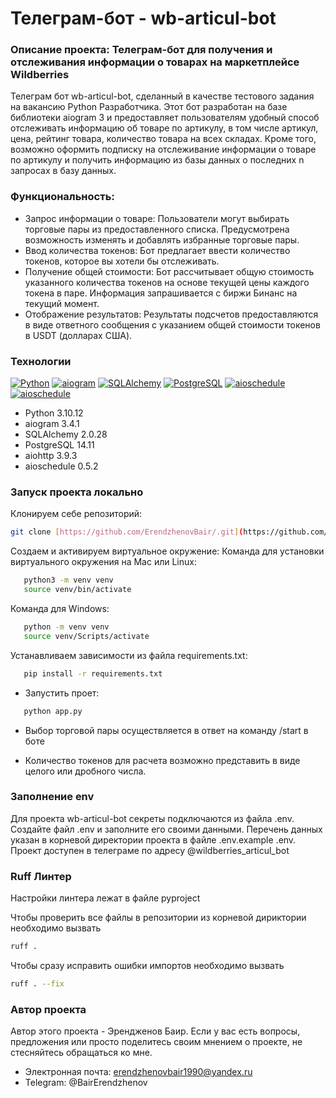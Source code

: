 # Телеграм-бот - wb-articul-bot

### Описание проекта: Телеграм-бот для получения и отслеживания информации о товарах на маркетплейсе Wildberries 

Телеграм бот wb-articul-bot, сделанный в качестве тестового задания на вакансию Python Разработчика. Этот бот разработан на базе библиотеки aiogram 3 и предоставляет пользователям удобный способ отслеживать информацию об товаре по артикулу, в том числе артикул, цена, рейтинг товара, количество товара на всех складах.
Кроме того, возможно оформить подписку на отслеживание информации о товаре по артикулу и получить информацию из базы данных о последних n запросах в базу данных.

### Функциональность:

- Запрос информации о товаре: Пользователи могут выбирать торговые пары из предоставленного списка. Предусмотрена возможность изменять и добавлять избранные торговые пары.
- Ввод количества токенов: Бот предлагает ввести количество токенов, которое вы хотели бы отслеживать.
- Получение общей стоимости: Бот рассчитывает общую стоимость указанного количества токенов на основе текущей цены каждого токена в паре. Информация запрашивается с биржи Бинанс на текущий момент.
- Отображение результатов: Результаты подсчетов предоставляются в виде ответного сообщения с указанием общей стоимости токенов в USDT (долларах США).

### Технологии

[![Python](https://img.shields.io/badge/-Python-464646?style=flat-square&logo=Python)](https://www.python.org/)
[![aiogram](https://img.shields.io/badge/-aiogram-464646?style=flat-square&logo=telegram)](https://github.com/aiogram/aiogram)
[![SQLAlchemy](https://img.shields.io/badge/-SQLAlchemy-464646?style=flat-square&logo=sqlalchemy)](https://www.sqlalchemy.org/)
[![PostgreSQL](https://img.shields.io/badge/-PostgreSQL-464646?style=flat-square&logo=postgresql)](https://www.postgresql.org/)
[![aioschedule](https://img.shields.io/badge/-aioschedule-464646?style=flat-square&logo=python)](https://github.com/ChadSikorra/aioschedule)
[![aioschedule](https://img.shields.io/badge/-aioschedule-464646?style=flat-square&logo=python)](https://github.com/ChadSikorra/aioschedule)

- Python 3.10.12
- aiogram 3.4.1
- SQLAlchemy 2.0.28
- PostgreSQL 14.11
- aiohttp 3.9.3
- aioschedule 0.5.2

### Запуск проекта локально 

Клонируем себе репозиторий:

```bash
git clone [https://github.com/ErendzhenovBair/.git](https://github.com/ErendzhenovBair/wb-articul-bot.git)
```
Cоздаем и активируем виртуальное окружение:
Команда для установки виртуального окружения на Mac или Linux:

```bash
   python3 -m venv venv
   source venv/bin/activate
```

Команда для Windows:

```bash
   python -m venv venv
   source venv/Scripts/activate
```

Устанавливаем зависимости из файла requirements.txt:

```bash
   pip install -r requirements.txt
```

- Запустить проет:

```bash
   python app.py
```

- Выбор торговой пары осуществляется в ответ на команду /start в боте

- Количество токенов для расчета возможно представить в виде целого или дробного числа.

### Заполнение env

Для проекта wb-articul-bot секреты подключаются из файла .env. 
Создайте файл .env и заполните его своими данными. Перечень данных указан в корневой директории проекта в файле .env.example .env.
Проект доступен в телеграме по адресу @wildberries_articul_bot

### Ruff Линтер

Настройки линтера лежат в файле pyproject

Чтобы проверить все файлы в репозитории из корневой дириктории необходимо вызвать

```bash
ruff .
```

Чтобы сразу исправить ошибки импортов необходимо вызвать

```bash
ruff . --fix
```

### Автор проекта

Автор этого проекта - Эрендженов Баир. 
Если у вас есть вопросы, предложения или просто поделитесь своим мнением о проекте, не стесняйтесь обращаться ко мне.
- Электронная почта: erendzhenovbair1990@yandex.ru
- Telegram: @BairErendzhenov
